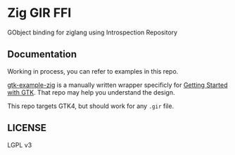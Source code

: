 # Zig GIR FFI

GObject binding for ziglang using Introspection Repository

## Documentation

Working in process, you can refer to examples in this repo.

[gtk-example-zig](https://github.com/DerryAlex/gtk-example-zig) is a manually written wrapper specificly for [Getting Started with GTK](https://docs.gtk.org/gtk4/getting_started.html). That repo may help you understand the design.

This repo targets GTK4, but should work for any `.gir` file.

## LICENSE

LGPL v3
